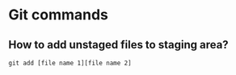 # Git commands

## How to add unstaged files to staging area?

```
git add [file name 1][file name 2]
```